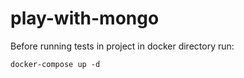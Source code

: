 # play-with-mongo

Before running tests in project in docker directory run:
```
docker-compose up -d
```